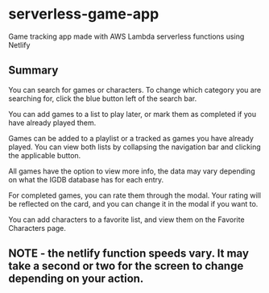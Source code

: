 # serverless-game-app
Game tracking app made with AWS Lambda serverless functions using Netlify

## Summary
You can search for games or characters. To change which category you are searching for, click the blue button left of the search bar.

You can add games to a list to play later, or mark them as completed if you have already played them. 

Games can be added to a playlist or a tracked as games you have already played. You can view both lists by collapsing the navigation bar and clicking the applicable button.

All games have the option to view more info, the data may vary depending on what the IGDB database has for each entry.

For completed games, you can rate them through the modal. Your rating will be reflected on the card, and you can change it in the modal if you want to.

You can add characters to a favorite list, and view them on the Favorite Characters page.

## NOTE - the netlify function speeds vary. It may take a second or two for the screen to change depending on your action.
